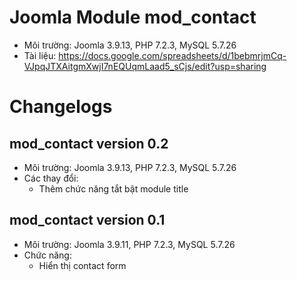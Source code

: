 # Joomla Module mod_contact
- Môi trường: Joomla 3.9.13, PHP 7.2.3, MySQL 5.7.26
- Tài liệu: https://docs.google.com/spreadsheets/d/1bebmrjmCq-VJpqJTXAitgmXwjI7nEQUqmLaad5_sCjs/edit?usp=sharing

# Changelogs
## mod_contact version 0.2
- Môi trường: Joomla 3.9.13, PHP 7.2.3, MySQL 5.7.26
- Các thay đổi:
    - Thêm chức năng tắt bật module title

## mod_contact version 0.1
- Môi trường: Joomla 3.9.11, PHP 7.2.3, MySQL 5.7.26
- Chức năng:
    - Hiển thị contact form